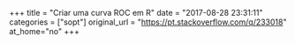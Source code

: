 +++
title = "Criar uma curva ROC em R"
date = "2017-08-28 23:31:11"
categories = ["sopt"]
original_url = "https://pt.stackoverflow.com/q/233018"
at_home="no"
+++

